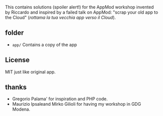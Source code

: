 
This contains solutions (spoiler alert!) for the AppMod workshop invented by Riccardo and inspired by a failed
talk on AppMod: "scrap your old app to the Cloud" (*rottama la tua vecchia app verso il Cloud*).

## folder

* `app/` Contains a copy of the app





## License

MIT just like original app.

## thanks

* Gregorio Palama' for inspiration and PHP code.
* Maurizio Ipsaleand Mirko Gilioli for having my workshop in GDG Modena.
